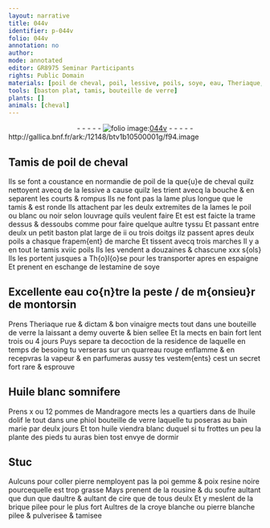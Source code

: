 ```yaml
---
layout: narrative
title: 044v
identifier: p-044v
folio: 044v
annotation: no
author:
mode: annotated
editor: GR8975 Seminar Participants
rights: Public Domain
materials: [poil de cheval, poil, lessive, poils, soye, eau, Theriaque, rue, dictam, vinaigre, verre, Huile blanc, pommes de Mandragore, huile dolif, huile, Stuc, pierre, gemme, poix, resine noire, rousine, soufre, cire, brique pilee, croye blanche, pierre blanche]
tools: [baston plat, tamis, bouteille de verre]
plants: []
animals: [cheval]
---
```


<div class="folio" align="center">- - - - - <a href="http://gallica.bnf.fr/ark:/12148/btv1b10500001g/f94.image" target="_blank"><img src="https://cu-mkp.github.io/2017-workshop-edition/assets/photo-icon.png" alt="folio image: " style="display:inline-block; margin-bottom:-3px;"/>044v</a> - - - - - </div> http://gallica.bnf.fr/ark:/12148/btv1b10500001g/f94.image   

## Tamis de <span class="m">poil de <span class="al">cheval</span></span>

 
Ils se font a <span class="pl">coustance</span> en <span class="pl">normandie</span> de <span class="m">poil</span> de la que{u}e de <span class="al">cheval</span> quilz nettoyent avecq de la <span class="m">lessive</span> a cause quilz les trient avecq la <span class="bp">bouche</span> & en separent les courts & rompus Ils ne font pas la lame plus longue que le tamis & est ronde Ils attachent par les deulx extremites de la lames le <span class="m">poil</span> ou blanc ou noir selon louvrage quils veulent faire Et est est faicte la trame dessus & dessoubs comme pour faire quelque aultre tyssu Et passant entre deulx un petit <span class="tl">baston plat</span> <span class="ms">large de ii ou trois <span class="bp">doitgs</span></span> ilz passent apres deulx <span class="m">poils</span> a chasque frapem{ent} de marche Et tissent avecq trois marches Il y a en tout le <span class="tl">tamis</span> xviic <span class="m">poils</span> Ils les vendent a douzaines & chascune xxx s{ols} Ils les portent jusques a <span class="pl">Th{o}l{o}se</span> pour les transporter apres en <span class="pl">espaigne</span> Et prenent en eschange de lestamine de <span class="m">soye</span>
   

## Excellente <span class="m">eau</span> co{n}tre la peste / de <span class="pn">m{onsieu}r de montorsin</span>

 
Prens <span class="m">Theriaque</span> <span class="m">rue</span> & <span class="m">dictam</span> & bon <span class="m">vinaigre</span> mects tout dans une <span class="tl">bouteille de <span class="m">verre</span></span> la laissant a demy ouverte & bien sellee Et la mects en bain fort lent <span class="ms">trois ou 4 jours</span> Puys separe ta decoction de la residence de laquelle en temps de besoing tu verseras sur un quarreau rouge enflamme & en recepvras la vapeur & en parfumeras aussy tes vestem{ents} cest un secret fort rare & esprouve
   

## <span class="m">Huile blanc</span> somnifere

 
Prens x ou 12 <span class="m">pommes de Mandragore</span> mects les a quartiers dans de l<span class="m">huile dolif</span> le tout dans une phiol <span class="tl">bouteille de <span class="m">verre</span></span> laquelle tu poseras au bain marie par <span class="ms">deulx jours</span> Et ton <span class="m">huile</span> viendra blanc duquel si tu frottes un peu la <span class="bp">plante des pieds</span> tu auras bien tost envye de dormir
   

## <span class="m">Stuc</span>

 
Aulcuns pour coller <span class="m">pierre</span> nemployent pas la poi <span class="m">gemme</span> & <span class="m">poix</span> <span class="m">resine noire</span> pourcequelle est trop grasse Mays prenent de la <span class="m">rousine</span> & du <span class="m">soufre</span> aultant que dun que daultre & aultant de <span class="m">cire</span> que de tous deulx Et y meslent de la <span class="m">brique pilee</span> pour le plus fort Aultres de la <span class="m">croye blanche</span> ou <span class="m">pierre blanche</span> pilee & pulverisee & tamisee
